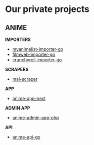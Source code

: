 # Our private projects

## ANIME 

**IMPORTERS**
- [myanimelist-importer-go](https://github.com/necodeo/myanimelist-importer-go)
- [filmweb-importer-go](https://github.com/necodeo/filmweb-importer-go)
- [crunchyroll-importer-go](https://github.com/necodeo/crunchyroll-importer-go)

**SCRAPERS**
- [mal-scraper](https://github.com/necodeo/mal-scraper)

**APP**
- [anime-app-next](https://github.com/necodeo/anime-app-next)

**ADMIN APP**
- [anime-admin-app-php](https://github.com/necodeo/anime-admin-app-php)

**API**
- [anime-api-go](https://github.com/necodeo/anime-api-go)
